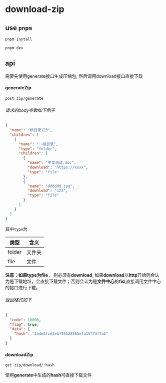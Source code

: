 # download-zip

## use `pnpm`

`pnpm install`

`pnpm dev`

## **api**

需要先使用generate接口生成压缩包, 然后调用download接口直接下载

#### **generateZip**

`post zip/generate`

###### 请求的body参数如下例子

```json
{
  "name": "根目录123",
  "children": [
    {
      "name": "一级目录",
      "type": "folder",
      "children": [
        {
          "name": "中文测试.doc",
          "download": "https://xxxx",
          "type": "file"
        },
        {
          "name": "dddddd.jpg",
          "download": "123",
          "type": "file"
        }
      ]
    }
  ]
}
```

其中`type`为

| 类型   | 含义   |
| ------ | ------ |
| folder | 文件夹 |
| file   | 文件   |

**注意：**如果type为**file**， 则必须有**download**, 如果**download**以**http**开始则会认为是下载地址，会直接下载文件；否则会认为是**文件中心**的**fid**,直接调用文件中心的接口进行下载。

###### 返回格式如下

```json
{
  "code": 10000,
  "flag": true,
  "data": {
    "hash": "1ede5fce3ebf76528565efa15773f7a5"
  }
}
```

#### **downloadZip**

`get zip/download/:hash`

使用**generate**中生成的**hash**可直接下载文件
